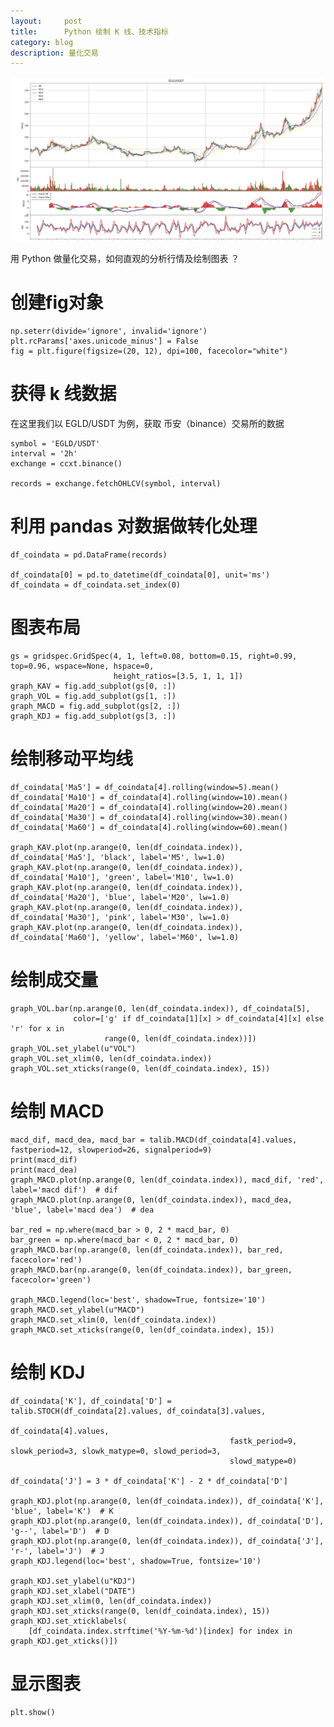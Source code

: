 ```yaml
---
layout:     post
title:      Python 绘制 K 线、技术指标
category: blog
description: 量化交易
---
```

![cat face](https://raw.githubusercontent.com/JounyWang/JounyWang.github.io/master/_posts/blog/image/egld.png)

用 Python 做量化交易，如何直观的分析行情及绘制图表 ？

# 创建fig对象

	np.seterr(divide='ignore', invalid='ignore')
    plt.rcParams['axes.unicode_minus'] = False  
    fig = plt.figure(figsize=(20, 12), dpi=100, facecolor="white")

# 获得 k 线数据

在这里我们以 EGLD/USDT 为例，获取 币安（binance）交易所的数据

    symbol = 'EGLD/USDT'
    interval = '2h'
    exchange = ccxt.binance()
    
    records = exchange.fetchOHLCV(symbol, interval)  
    
# 利用 pandas 对数据做转化处理

    df_coindata = pd.DataFrame(records)
    
    df_coindata[0] = pd.to_datetime(df_coindata[0], unit='ms')
    df_coindata = df_coindata.set_index(0)
    
# 图表布局    
    
    gs = gridspec.GridSpec(4, 1, left=0.08, bottom=0.15, right=0.99, top=0.96, wspace=None, hspace=0,
                           height_ratios=[3.5, 1, 1, 1])
    graph_KAV = fig.add_subplot(gs[0, :])
    graph_VOL = fig.add_subplot(gs[1, :])
    graph_MACD = fig.add_subplot(gs[2, :])
    graph_KDJ = fig.add_subplot(gs[3, :])
    
# 绘制移动平均线

    df_coindata['Ma5'] = df_coindata[4].rolling(window=5).mean()  
    df_coindata['Ma10'] = df_coindata[4].rolling(window=10).mean()  
    df_coindata['Ma20'] = df_coindata[4].rolling(window=20).mean()  
    df_coindata['Ma30'] = df_coindata[4].rolling(window=30).mean()  
    df_coindata['Ma60'] = df_coindata[4].rolling(window=60).mean()
    
    graph_KAV.plot(np.arange(0, len(df_coindata.index)), df_coindata['Ma5'], 'black', label='M5', lw=1.0)
    graph_KAV.plot(np.arange(0, len(df_coindata.index)), df_coindata['Ma10'], 'green', label='M10', lw=1.0)
    graph_KAV.plot(np.arange(0, len(df_coindata.index)), df_coindata['Ma20'], 'blue', label='M20', lw=1.0)
    graph_KAV.plot(np.arange(0, len(df_coindata.index)), df_coindata['Ma30'], 'pink', label='M30', lw=1.0)
    graph_KAV.plot(np.arange(0, len(df_coindata.index)), df_coindata['Ma60'], 'yellow', label='M60', lw=1.0)
    
# 绘制成交量

    graph_VOL.bar(np.arange(0, len(df_coindata.index)), df_coindata[5],
                  color=['g' if df_coindata[1][x] > df_coindata[4][x] else 'r' for x in
                         range(0, len(df_coindata.index))])
    graph_VOL.set_ylabel(u"VOL")
    graph_VOL.set_xlim(0, len(df_coindata.index)) 
    graph_VOL.set_xticks(range(0, len(df_coindata.index), 15)) 
    
# 绘制 MACD
    
    macd_dif, macd_dea, macd_bar = talib.MACD(df_coindata[4].values, fastperiod=12, slowperiod=26, signalperiod=9)
    print(macd_dif)
    print(macd_dea)
    graph_MACD.plot(np.arange(0, len(df_coindata.index)), macd_dif, 'red', label='macd dif')  # dif
    graph_MACD.plot(np.arange(0, len(df_coindata.index)), macd_dea, 'blue', label='macd dea')  # dea
    
    bar_red = np.where(macd_bar > 0, 2 * macd_bar, 0) 
    bar_green = np.where(macd_bar < 0, 2 * macd_bar, 0)  
    graph_MACD.bar(np.arange(0, len(df_coindata.index)), bar_red, facecolor='red')
    graph_MACD.bar(np.arange(0, len(df_coindata.index)), bar_green, facecolor='green')
    
    graph_MACD.legend(loc='best', shadow=True, fontsize='10')
    graph_MACD.set_ylabel(u"MACD")
    graph_MACD.set_xlim(0, len(df_coindata.index))  
    graph_MACD.set_xticks(range(0, len(df_coindata.index), 15)) 
    
# 绘制 KDJ

    df_coindata['K'], df_coindata['D'] = talib.STOCH(df_coindata[2].values, df_coindata[3].values,
                                                     df_coindata[4].values,
                                                     fastk_period=9, slowk_period=3, slowk_matype=0, slowd_period=3,
                                                     slowd_matype=0)
    
    df_coindata['J'] = 3 * df_coindata['K'] - 2 * df_coindata['D']
    
    graph_KDJ.plot(np.arange(0, len(df_coindata.index)), df_coindata['K'], 'blue', label='K')  # K
    graph_KDJ.plot(np.arange(0, len(df_coindata.index)), df_coindata['D'], 'g--', label='D')  # D
    graph_KDJ.plot(np.arange(0, len(df_coindata.index)), df_coindata['J'], 'r-', label='J')  # J
    graph_KDJ.legend(loc='best', shadow=True, fontsize='10')
    
    graph_KDJ.set_ylabel(u"KDJ")
    graph_KDJ.set_xlabel("DATE")
    graph_KDJ.set_xlim(0, len(df_coindata.index))  
    graph_KDJ.set_xticks(range(0, len(df_coindata.index), 15)) 
    graph_KDJ.set_xticklabels(
        [df_coindata.index.strftime('%Y-%m-%d')[index] for index in graph_KDJ.get_xticks()]) 
      
# 显示图表
        
    plt.show()
        
    
    

    
